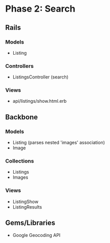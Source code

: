 # Phase 2: Search

## Rails
### Models
* Listing

### Controllers
* ListingsController (search)

### Views
* api/listings/show.html.erb

## Backbone
### Models
* Listing (parses nested 'images' association)
* Image

### Collections
* Listings
* Images

### Views
* ListingShow
* ListingResults

## Gems/Libraries
* Google Geocoding API
